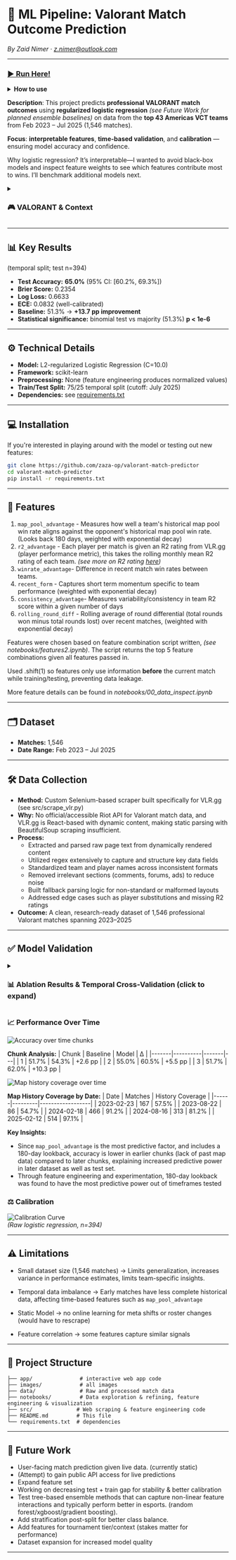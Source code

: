 # 🎯 ML Pipeline: Valorant Match Outcome Prediction

*By Zaid Nimer · z.nimer@outlook.com*

---

### [▶️ Run Here!](https://valorant-match-predictor.streamlit.app/)

<details>
<summary><b>How to use</b></summary>

- Pick **two teams** and a **date window**; get the model’s **win probability** and predicted winner.
- **Adjust temporal split** to simulate “what was knowable then” (prevents leakage).
- See a **calibrated confidence** score.

</details>

**Description**: This project predicts **professional VALORANT match outcomes** using **regularized logistic regression** *(see Future Work for planned ensemble baselines)* on data from the **top 43 Americas VCT teams** from Feb 2023 – Jul 2025 (1,546 matches).  

**Focus**: **interpretable features**, **time-based validation**, and **calibration** — ensuring model accuracy and confidence. 

Why logistic regression? It’s interpretable—I wanted to avoid black-box models and inspect feature weights to see which features contribute most to wins. I’ll benchmark additional models next.

<details>
<summary><h3>🎮 VALORANT & Context </h3></summary>


**VALORANT** is a competitive 5v5 tactical first-person shooter (FPS) developed by Riot Games, containing a variety of maps, agents, and strategies.

**Professional VALORANT** features the world's best teams competing in international tournaments with millions in prize pools. Matches are played on different maps, each with unique layouts and strategies. Teams build reputations for excellence on specific maps (their "map pool"), and individual players are rated on their performance metrics like kills, deaths, and round impact. Professional match data can be primarily found on [VLR.gg](https://www.vlr.gg)

**Why predict match outcomes?** Unlike traditional sports, esports generates vast amounts of granular data. Every round, every player action, and every strategic decision is tracked, making it an ideal domain for machine learning applications while remaining challenging due to the complex team dynamics and evolving meta-game strategies. 

*Prior work on pre-match esports prediction typically lands near the low-60s—for example, CS:GO models around 60% and LoL pre-game-only models around ~62%—with higher accuracy requiring in-game signals. 
[CS:GO Model](https://lup.lub.lu.se/luur/download?func=downloadFile&recordOId=9145457&fileOId=9145459)
[LOL Model](https://www.mdpi.com/2076-3417/15/10/5241)*
</details>

---

## 📊 Key Results
(temporal split; test n=394)
- **Test Accuracy:** **65.0%** (95% CI: [60.2%, 69.3%])
- **Brier Score:** 0.2354  
- **Log Loss:** 0.6633  
- **ECE:** 0.0832 (well-calibrated)
- **Baseline:** 51.3% → **+13.7 pp improvement**
- **Statistical significance:** binomial test vs majority (51.3%) **p < 1e-6**

---

## ⚙️ Technical Details
- **Model:** L2-regularized Logistic Regression (C=10.0)
- **Framework:** scikit-learn
- **Preprocessing:** None (feature engineering produces normalized values)
- **Train/Test Split:** 75/25 temporal split (cutoff: July 2025)
- **Dependencies:** see [requirements.txt](requirements.txt)

---

## 💻 Installation

If you're interested in playing around with the model or testing out new features:

```bash
git clone https://github.com/zaza-op/valorant-match-predictor
cd valorant-match-predictor
pip install -r requirements.txt
```

---

## 🧩 Features

1. `map_pool_advantage` - Measures how well a team's historical map pool win rate aligns against the opponent's historical map pool win rate. (Looks back 180 days, weighted with exponential decay)
2. `r2_advantage` - Each player per match is given an R2 rating from VLR.gg (player performance metric), this takes the rolling monthly mean R2 rating of each team. *(see more on R2 rating [here](https://www.vlr.gg/381456/vlr-rating-2-0-update))*
3. `winrate_advantage`- Difference in recent match win rates between teams.
4. `recent_form` - Captures short term momentum specific to team performance (weighted with exponential decay)
5. `consistency_advantage`- Measures variability/consistency in team R2 score within a given number of days
6. `rolling_round_diff` - Rolling average of round differential (total rounds won minus total rounds lost) over recent matches, (weighted with exponential decay)

Features were chosen based on feature combination script written, *(see notebooks/features2.ipynb)*. The script returns the top 5 feature combinations given all features passed in.

Used .shift(1) so features only use information **before** the current match while training/testing, preventing data leakage.

More feature details can be found in *notebooks/00_data_inspect.ipynb*

---

## 🗂 Dataset
- **Matches:** 1,546
- **Date Range:** Feb 2023 – Jul 2025

---

## 🛠 Data Collection
- **Method:** Custom Selenium-based scraper built specifically for VLR.gg (see src/scrape_vlr.py)
- **Why:** No official/accessible Riot API for Valorant match data, and VLR.gg is React-based with dynamic content, making static parsing with BeautifulSoup scraping insufficient.
- **Process:**  
  - Extracted and parsed raw page text from dynamically rendered content  
  - Utilized regex extensively to capture and structure key data fields  
  - Standardized team and player names across inconsistent formats  
  - Removed irrelevant sections (comments, forums, ads) to reduce noise  
  - Built fallback parsing logic for non-standard or malformed layouts  
  - Addressed edge cases such as player substitutions and missing R2 ratings
- **Outcome:** A clean, research-ready dataset of 1,546 professional Valorant matches spanning 2023–2025

---

## ✅ Model Validation

<details>
<summary><h3>📊 Ablation Results & Temporal Cross-Validation (click to expand)</h3></summary> 

### Feature Ablation Analysis
**Leave-One-Out Impact on Test Performance:**

| Removed Feature | Test Acc | 95% CI | Δ vs Full | McNemar p | Significance |
|------------------|----------|--------|-----------|-----------|--------------|
| **None (full)** | **65.0%** | [60.1%, 69.5%] | **0.00pp** | - | - |
| `map_pool_advantage` | 58.4% | [53.5%, 63.1%] | **-6.60pp** | 0.0034 | ⭐⭐ |
| `r2_advantage` | 62.2% | [57.3%, 66.8%] | -2.79pp | 0.0708 | ⭐ |
| `recent_form` | 62.9% | [58.1%, 67.6%] | -2.03pp | 0.1849 | - |
| `consistency_advantage` | 63.2% | [58.3%, 67.8%] | -1.78pp | 0.2810 | - |
| `winrate_advantage` | 63.5% | [58.6%, 68.1%] | -1.52pp | 0.4966 | - |
| `rolling_round_diff` | 64.2% | [59.4%, 68.8%] | -0.76pp | 0.6900 | - |

**Key Insights:**
- `map_pool_advantage` is **critical** (-6.6pp when removed, p=0.003)
- `r2_advantage` provides **moderate value** (-2.8pp, p=0.071) 
- Other features contribute **incrementally** but aren't individually essential
- All features combined achieve optimal performance

*⭐⭐ p < 0.01, ⭐ p < 0.10*

### Cross-Validation Performance
**Time-Based CV Results:**
| Fold | Train Acc | Val Acc | Train Size | Val Size | Gap |
|------|-----------|---------|------------|----------|-----|
| 1    | 60.3%     | 58.6%   | 310        | 309      | -1.7pp |
| 2    | 58.5%     | 57.0%   | 619        | 309      | -1.5pp |
| 3    | 58.7%     | 58.3%   | 928        | 309      | -0.5pp |
| 4    | 58.3%     | 65.4%   | 1237       | 309      | +7.1pp |

**CV Mean:** 59.8% ± 3.3%  
**Bootstrap Stability:** 61.1% ± 2.0%

### Individual Feature Performance
| Feature | Solo Test Acc | Train-Test Gap |
|---------|---------------|----------------|
| `winrate_advantage` | 58.4% | +2.2pp |
| `recent_form` | 55.6% | +1.7pp |
| `r2_advantage` | 55.3% | +1.4pp |
| `map_pool_advantage` | 53.8% | -3.8pp |
| `rolling_round_diff` | 53.8% | -1.7pp |
| `consistency_advantage` | 50.5% | -1.2pp |

</details>

### 📈 Performance Over Time

![Accuracy over time chunks](images/accuracy_over_time.png)

**Chunk Analysis:**
| Chunk | Baseline | Model | Δ |
|-------|----------|-------|---|
| 1     | 51.7%    | 54.3% | +2.6 pp |
| 2     | 55.0%    | 60.5% | +5.5 pp |
| 3     | 51.7%    | 62.0% | +10.3 pp |


![Map history coverage over time](images/map_history_coverage.png)

**Map History Coverage by Date:**
| Date | Matches | History Coverage |
|------|---------|------------------|
| 2023-02-23 | 167 | 57.5% |
| 2023-08-22 | 86 | 54.7% |
| 2024-02-18 | 466 | 91.2% |
| 2024-08-16 | 313 | 81.2% |
| 2025-02-12 | 514 | 97.1% |

**Key Insights:**
- Since `map_pool_advantage` is the most predictive factor, and includes a 180-day lookback, accuracy is lower in earlier chunks (lack of past map data) compared to later chunks, explaining increased predictive power in later dataset as well as test set.
- Through feature engineering and experimentation, 180-day lookback was found to have the most predictive power out of timeframes tested

### ⚖️ Calibration 
![Calibration Curve](images/calibration_curve.png)  
*(Raw logistic regression, n=394)*

---


## ⚠️ Limitations

- Small dataset size (1,546 matches) → Limits generalization, increases variance in performance estimates, limits team-specific insights.

- Temporal data imbalance → Early matches have less complete historical data, affecting time-based features such as `map_pool_advantage`

- Static Model → no online learning for meta shifts or roster changes (would have to rescrape)
  
- Feature correlation → some features capture similar signals

---

## 📁 Project Structure
```
├── app/               # interactive web app code
├── images/            # all images
├── data/              # Raw and processed match data
├── notebooks/         # Data exploration & refining, feature engineering & visualization
├── src/              # Web scraping & feature engineering code 
├── README.md         # This file
└── requirements.txt  # dependencies
```

---

## 🚀 Future Work
- User-facing match prediction given live data. (currently static)
- (Attempt) to gain public API access for live predictions
- Expand feature set
- Working on decreasing test + train gap for stability & better calibration
- Test tree-based ensemble methods that can capture non-linear feature interactions and typically perform better in esports. (random forest/xgboost/gradient boosting).
- Add stratification post-split for better class balance.
- Add features for tournament tier/context (stakes matter for performance)
- Dataset expansion for increased model quality

---
